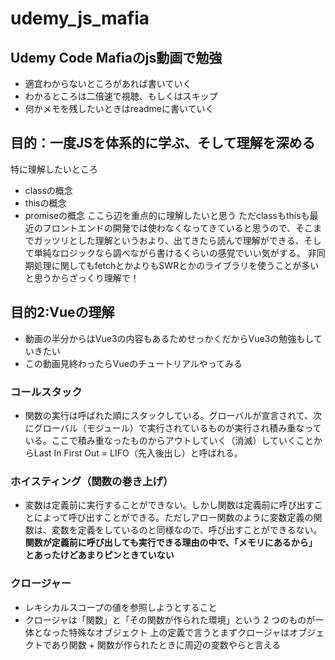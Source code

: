 # udemy_js_mafia
## Udemy Code Mafiaのjs動画で勉強
- 適宜わからないところがあれば書いていく
- わかるところは二倍速で視聴、もしくはスキップ
- 何かメモを残したいときはreadmeに書いていく

## 目的：一度JSを体系的に学ぶ、そして理解を深める
特に理解したいところ
- classの概念
- thisの概念
-  promiseの概念
ここら辺を重点的に理解したいと思う
ただclassもthisも最近のフロントエンドの開発では使わなくなってきていると思うので、そこまでガッツリとした理解というおより、出てきたら読んで理解ができる、そして単純なロジックなら調べながら書けるくらいの感覚でいい気がする。
非同期処理に関してもfetchとかよりもSWRとかのライブラリを使うことが多いと思うからざっくり理解で！

## 目的2:Vueの理解
- 動画の半分からはVue3の内容もあるためせっかくだからVue3の勉強もしていきたい
- この動画見終わったらVueのチュートリアルやってみる

### コールスタック
- 関数の実行は呼ばれた順にスタックしている。グローバルが宣言されて、次にグローバル（モジュール）で実行されているものが実行され積み重なっている。ここで積み重なったものからアウトしていく（消滅）していくことからLast In First Out = LIFO（先入後出し）と呼ばれる。

### ホイスティング（関数の巻き上げ）
- 変数は定義前に実行することができない。しかし関数は定義前に呼び出すことによって呼び出すことができる。ただしアロー関数のように変数定義の関数は、変数を定義をしているのと同様なので、呼び出すことができるない。
**関数が定義前に呼び出しても実行できる理由の中で、「メモリにあるから」とあったけどあまりピンときていない**
### クロージャー
- レキシカルスコープの値を参照しようとすること
- クロージャは「関数」と「その関数が作られた環境」という 2 つのものが一体となった特殊なオブジェクト
上の定義で言うとまずクロージャはオブジェクトであり関数 + 関数が作られたときに周辺の変数やらと言える

